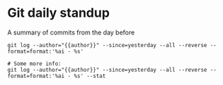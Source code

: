 Git daily standup
=================

A summary of commits from the day before

```
git log --author="{{author}}" --since=yesterday --all --reverse --format=format:'%ai - %s'

# Some more info:
git log --author="{{author}}" --since=yesterday --all --reverse --format=format:'%ai - %s' --stat
```
